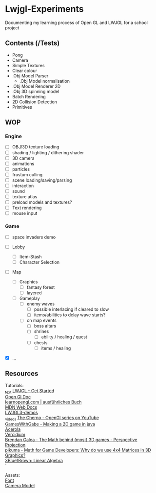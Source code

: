# Lwjgl-Experiments

Documenting my learning process of Open GL and LWJGL for a school project

## Contents (/Tests)
- Pong
- Camera
- Simple Textures
- Clear colour
- .Obj Model Parser 
  - .Obj Model normalisation
- .Obj Model Renderer 2D
- .Obj 3D spinning model
- Batch Rendering
- 2D Collision Detection
- Primitives

## WOP
### Engine
- [ ] OBJ/3D texture loading
- [ ] shading / lighting / dithering shader
- [ ] 3D camera
- [ ] animations
- [ ] particles
- [ ] frustum culling
- [ ] scene loading/saving/parsing
- [ ] interaction
- [ ] sound
- [ ] texture atlas
- [ ] preload models and textures?
- [ ] Text rendering
- [ ] mouse input
### Game
- [ ] space invaders demo

- [ ] Lobby
  - [ ] Item-Stash
  - [ ] Character Selection
- [ ] Map
  - [ ] Graphics
    - [ ] fantasy forest
    - [ ] layered
  - [ ] Gameplay
    - [ ] enemy waves
      - [ ] possible interlacing if cleared to slow
      - [ ] items/abilities to delay wave starts?
    - [ ] on map events
      - [ ] boss altars
      - [ ] shrines
        - [ ] ability / healing / quest
      - [ ] chests
        - [ ] items / healing 
- [x] …

## Resources
Tutorials: <br>
<sub> text </sub>
[LWJGL - Get Started](https://www.lwjgl.org/guide) <br>
[Open Gl Doc](https://docs.gl) <br>
[learnopengl.com | ausführliches Buch](https://learnopengl.com/) <br>
[MDN Web Docs](https://developer.mozilla.org/en-US/docs/Games/Techniques/2D_collision_detection) <br>
[LWJGL3-demos](https://github.com/LWJGL/lwjgl3-demos) <br>
<sub> videos </sub>
[The Cherno - OpenGl series on YouTube](https://www.youtube.com/watch?v=W3gAzLwfIP0&list=PLlrATfBNZ98foTJPJ_Ev03o2oq3-GGOS2) <br>
[GamesWithGabe - Making a 2D game in java](https://www.youtube.com/watch?v=VyKE7vz65rY&list=PLtrSb4XxIVbp8AKuEAlwNXDxr99e3woGE) <br>
[Acerola](https://www.youtube.com/@Acerola_t) <br>
[Vercidium](https://www.youtube.com/@Vercidium) <br>
[Brendan Galea - The Math behind (most) 3D games - Perspective Projection](https://www.youtube.com/watch?v=Do_vEjd6gF0) <br>
[pikuma - Math for Game Developers: Why do we use 4x4 Matrices in 3D Graphics?](https://www.youtube.com/watch?v=Do_vEjd6gF0) <br>
[3Blue1Brown: Linear Algebra](https://www.youtube.com/playlist?list=PL0-GT3co4r2y2YErbmuJw2L5tW4Ew2O5B) <br>`


Assets: <br>
[Font](https://opengameart.org/content/ascii-bitmap-font-oldschool#comment-105057) <br>
[Camera Model](https://rigmodels.com/model.php?view=Camera-3d-model__7WSLWPG7ZGVUXV18PUHLN2G4N)
